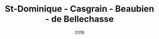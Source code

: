 ---
title: St-Dominique - Casgrain - Beaubien - de Bellechasse
date: '2016'
type: ruelle_verte
district: rosemont
fill: [{"lat":45.530871,"lng":-73.607841},{"lat":45.531397,"lng":-73.60738},{"lat":45.529984,"lng":-73.604301},{"lat":45.529454,"lng":-73.60473}]
---